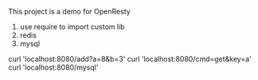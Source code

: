 This project is a demo for OpenResty

1. use require to import custom lib
2. redis 
3. mysql

curl 'localhost:8080/add?a=8&b=3'
curl 'localhost:8080/cmd=get&key=a'
curl 'localhost:8080/mysql' 
